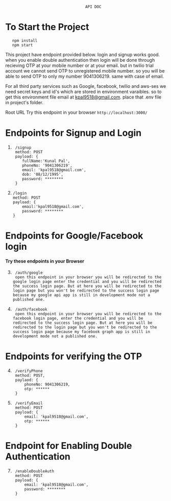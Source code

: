                                        API DOC
# To Start the Project
```
   npm install
   npm start
```


This project have endpoint provided below. login and signup works good. when you enable double authentication then login will be done through recieving OTP at your mobile number or at your email. but in twilio trial account we cannot send OTP to unregistered mobile number. so you will be able to send OTP to only my number 9041306219. same with case of email. 

For all third party services such as Google, facebook, twilio  and aws-ses we need secret keys and id's which are stored in environment varaibles. so to get this environment file email at kpal9518@gmail.com. place that .env file in project's folder.

Root URL 
Try this endpoint in your browser
``` http://localhost:3000/ ```

# Endpoints for Signup and Login
1.
        /signup
        method: POST
        payload: {
           fullName:'Kunal Pal',
           phoneNo: '9041306219',
           email: 'kpal9518@gmail.com',
           dob: '08/12/1995',
           password: ********
        }

 2. 
        /login
        method: POST
        payload: {
            email:'kpal9518@gmail.com',
            password: ********
        }

# Endpoints for Google/Facebook login
#### Try these endpoints in your Browser
3. 
        /auth/google
        open this endpoint in your browser you will be redirected to the google login page enter the credential and you will be redirected the success login page. But at here you will be redirected to the login page but you won't be redirected to the success login page because my google api app is still in development mode not a published one.

4.
        /auth/facebook
        open this endpoint in your browser you will be redirected to the facebook login page, enter the credential and you will be redirected to the success login page. But at here you will be redirected to the login page but you won't be redirected to the success login page because my facebook graph app is still in development mode not a published one.
       

# Endpoints for verifying the OTP
4. 
        /verifyPhone
        method: POST,
        paylaod: {
            phoneNo: 9041306219,
            otp: ******
        }

5.  
        /verifyEmail
        method: POST
        payload: {
            email: 'kpal9518@gmail.com',
            otp: ******
        }

# Endpoint for Enabling Double Authentication
7.   
        /enableDoubleAuth
        method: POST
        payload: {
            email: 'kpal9518@gmail.com',
            password: ********
        }
